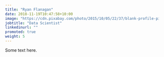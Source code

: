 ```yaml
---
title: "Ryan Flanagan"
date: 2018-11-19T10:47:58+10:00
image: "https://cdn.pixabay.com/photo/2015/10/05/22/37/blank-profile-picture-973460_1280.png"
jobtitle: "Data Scientist"
linkedinurl: ""
promoted: true
weight: 5
---
```


Some text here.